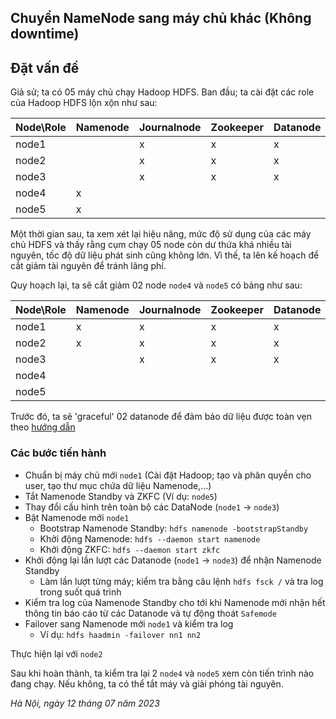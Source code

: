 ## Chuyển NameNode sang máy chủ khác (Không downtime)

## Đặt vấn đề

Giả sử; ta có 05 máy chủ chạy Hadoop HDFS. Ban đầu; ta cài đặt các role của Hadoop HDFS lộn xộn như sau:

| Node\Role | Namenode | Journalnode | Zookeeper | Datanode |
| -- | -- | -- | -- | -- |
| node1 | | x | x | x | x |
| node2 | | x | x | x | x |
| node3 | | x | x | x | x |
| node4 | x | | | | x |
| node5 | x | | | | x |

Một thời gian sau, ta xem xét lại hiệu năng, mức độ sử dụng của các máy chủ HDFS và thấy rằng cụm chạy 05 node còn dư thứa khá nhiều tài nguyên, tốc độ dữ liệu phát sinh cũng không lớn. Vì thế, ta lên kế hoạch để cắt giảm tài nguyên để tránh lãng phí.

Quy hoạch lại, ta sẽ cắt giảm 02 node `node4` và `node5` có bảng như sau:

| Node\Role | Namenode | Journalnode | Zookeeper | Datanode |
| -- | -- | -- | -- | -- |
| node1 | x | x | x | x | x |
| node2 | x | x | x | x | x |
| node3 | | x | x | x | x |
| node4 | | | | | |
| node5 | | | | | |

Trước đó, ta sẽ 'graceful' 02 datanode để đảm bảo dữ liệu được toàn vẹn theo [hướng dẫn](https://hadoop.apache.org/docs/stable/hadoop-project-dist/hadoop-hdfs/HdfsDataNodeAdminGuide.html#Host-level_settings)

### Các bước tiến hành
- Chuẩn bị máy chủ mới `node1` (Cài đặt Hadoop; tạo và phân quyền cho user, tạo thư mục chứa dữ liệu Namenode,...)
- Tắt Namenode Standby và ZKFC (Ví dụ: `node5`)
- Thay đổi cấu hình trên toàn bộ các DataNode (`node1` -> `node3`)
- Bật Namenode mới `node1`
    - Bootstrap Namenode Standby: `hdfs namenode -bootstrapStandby`
    - Khởi động Namenode: `hdfs --daemon start namenode`
    - Khởi động ZKFC: `hdfs --daemon start zkfc`
- Khởi động lại lần lượt các Datanode (`node1` -> `node3`) để nhận Namenode Standby
  - Làm lần lượt từng máy; kiểm tra bằng câu lệnh `hdfs fsck /` và tra log trong suốt quá trình
- Kiểm tra log của Namenode Standby cho tới khi Namenode mới nhận hết thông tin báo cáo từ các Datanode và tự động thoát `Safemode`
- Failover sang Namenode mới `node1` và kiểm tra log
  - Ví dụ: `hdfs haadmin -failover nn1 nn2`

Thực hiện lại với `node2`

Sau khi hoàn thành, ta kiểm tra lại 2 `node4` và `node5` xem còn tiến trình nào đang chạy. Nếu không, ta có thể tắt máy và giải phóng tài nguyên.

*Hà Nội, ngày 12 tháng 07 năm 2023*
